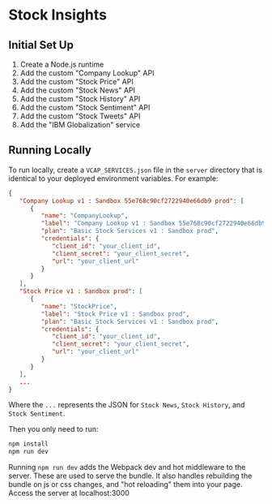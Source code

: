 # Stock Insights

## Initial Set Up

  1. Create a Node.js runtime
  1. Add the custom "Company Lookup" API
  1. Add the custom "Stock Price" API
  1. Add the custom "Stock News" API
  1. Add the custom "Stock History" API
  1. Add the custom "Stock Sentiment" API
  1. Add the custom "Stock Tweets" API
  1. Add the "IBM Globalization" service

## Running Locally

To run locally, create a `VCAP_SERVICES.json` file in the `server` directory
that is identical to your deployed environment variables. For example:

```json
{
   "Company Lookup v1 : Sandbox 55e768c90cf2722940e66db9 prod": [
      {
         "name": "CompanyLookup",
         "label": "Company Lookup v1 : Sandbox 55e768c90cf2722940e66db9 prod",
         "plan": "Basic Stock Services v1 : Sandbox prod",
         "credentials": {
            "client_id": "your_client_id",
            "client_secret": "your_client_secret",
            "url": "your_client_url"
         }
      }
   ],
   "Stock Price v1 : Sandbox prod": [
      {
         "name": "StockPrice",
         "label": "Stock Price v1 : Sandbox prod",
         "plan": "Basic Stock Services v1 : Sandbox prod",
         "credentials": {
            "client_id": "your_client_id",
            "client_secret": "your_client_secret",
            "url": "your_client_url"
         }
      }
   ],
   ...
}
```

Where the `...` represents the JSON for `Stock News`, `Stock History`, and
`Stock Sentiment`.

Then you only need to run:

```sh
npm install
npm run dev
```

Running `npm run dev` adds the Webpack dev and hot middleware to the server.
These are used to serve the bundle. It also handles rebuilding the bundle on js
or css changes, and "hot reloading" them into your page. Access the server at
localhost:3000
